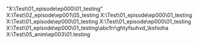 "X:\Test\01_episode\ep000\01_testing"
X:\Test\02_episode\ep001\05_testing
X:\Test\01_episode\ep000\01_testing
X:\Test\01_episode\ep000\01_testing
X:\Test\01_episode\ep000\01_testing
X:\Test\01_episode\ep000\01_testing\abcfrr\ghtyfsuhvd_\kshioha
X:\Test\05_anim\ep003\01.testing
